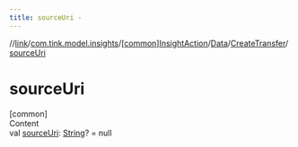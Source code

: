 ```yaml
---
title: sourceUri -
---
```

//[link](../../../../index.md)/[com.tink.model.insights](../../../index.md)/[[common]InsightAction](../../index.md)/[Data](../index.md)/[CreateTransfer](index.md)/[sourceUri](source-uri.md)



# sourceUri  
[common]  
Content  
val [sourceUri](source-uri.md): [String](https://kotlinlang.org/api/latest/jvm/stdlib/kotlin/-string/index.html)? = null  



